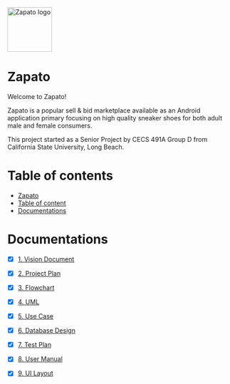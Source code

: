 <img src="https://github.com/AnimeMei/Zapato/blob/master/Logo/zapato_logo.jpg" alt="Zapato logo" height="100" >

Zapato
======

Welcome to Zapato!

Zapato is a popular sell & bid marketplace available as an Android application primary focusing on high quality sneaker shoes for both adult male and female consumers. 

This project started as a Senior Project by CECS 491A Group D from California State University, Long Beach.

Table of contents
=================

  * [Zapato](#zapato)
  * [Table of content](#table-of-contents)
  * [Documentations](#documentations)
 

Documentations
==============

- [x] [1. Vision Document](https://github.com/AnimeMei/Zapato/blob/master/Documentations/1.%20Vision%20Document%20-%20Zapato.pdf)
- [x] [2. Project Plan](https://github.com/AnimeMei/Zapato/blob/master/Documentations/2.%20Project%20Plan%20-%20Zapato.pdf)
- [x] [3. Flowchart](https://github.com/AnimeMei/Zapato/blob/master/Documentations/3.%20Flowchart%20-%20Zapato.pdf)
- [x] [4. UML](https://github.com/AnimeMei/Zapato/blob/master/Documentations/4.%20UML%20-%20Zapato.pdf)
- [x] [5. Use Case](https://github.com/AnimeMei/Zapato/blob/master/Documentations/5.%20Use%20Case%20-%20Zapato.pdf)
- [x] [6. Database Design](https://github.com/AnimeMei/Zapato/blob/master/Documentations/6.%20Database%20Design%20-%20Zapato.pdf)
- [x] [7. Test Plan](https://github.com/AnimeMei/Zapato/blob/master/Documentations/7.%20Test%20Plan%20-%20Zapato.pdf)
- [x] [8. User Manual ](https://github.com/AnimeMei/Zapato/blob/master/Documentations/8.%20User%20Manual%20-%20Zapato.pdf)
- [x] [9. UI Layout](https://github.com/AnimeMei/Zapato/blob/master/Documentations/9.%20UI%20Layout%20-%20Zapato.pdf)


















<!---
## User Stories

The following **required** functionality is complete:
- [x] Card class
- [x] Gameplay interface
- [x] Match making system
- [x] Roll Dice
- [x] Draw Illuminnati Card
- [x] Actions Menu
- [x] virtually sharing same deck of cards
- [x] data persistence


The following **optional** features are implemented:
- [x] User can create account
- [x] In game chat feature
- [x] Launch screen
- [x] Log out user account


The following **additional** features are implemented:
- [x] In game music
- [x] Customize personal profile
- [x] Loading aniamtion

## Video Walkthrough 

Here's a walkthrough of implemented user stories:

 <img src='https://github.com/AnimeMei/CECS-343-mw-GroupD/blob/master/Video%20Walkthrough/Walkthrough1.gif' title='Video Walkthrough' width='' alt='Video Walkthrough' />

 <img src='https://github.com/AnimeMei/CECS-343-mw-GroupD/blob/master/Video%20Walkthrough/Walkthrough2.gif' title='Video Walkthrough' width='' alt='Video Walkthrough' />

GIF created with [LiceCap](http://www.cockos.com/licecap/). 

## Notes

Describe any challenges encountered while building the app.
- Poor team communication. 
- Lack of knowledge to install Firebase Server Java SDk
- Unfamiliar with graphics and animation creation in Java

## Rulebook
[Illuminati game rule](http://www.sjgames.com/illuminati/img/illuminati_rules.pdf)

## Team Contribution Effort Chart

|  Document |  Zhipeng Mei | Patrapee Pongtana   | Darrian Bezayiff  |   |
|---|---|---|---|---|
|  Vision Doc   |  33% | 33% | 33% |   |
|  Project Plan |  33% | 33% | 33% |   |
|  FlowChart    | 100% | x   | x   |   |
|  UML          | x    |100% | x   |   |
|  Use Case     | x    |100% | x   |   |
|  Test Case    | x    |100% | x   |   |
|  User Manual  | 100% | x   | x   |   |
|  Coding Part  | 90%  |10%  | x   |   |

[//]: <> (|  Coding Part  | 90%  |10%  | x   |   |)

## Tools

- Eclipse Neon.3 (4.6.3)
- Scene Builder - Gluon 8.2.0
- Firebase 


## License

    Copyright [2017] [Team Deluxe]

    Licensed under the Apache License, Version 2.0 (the "License");
    you may not use this file except in compliance with the License.
    You may obtain a copy of the License at

        http://www.apache.org/licenses/LICENSE-2.0

    Unless required by applicable law or agreed to in writing, software
    distributed under the License is distributed on an "AS IS" BASIS,
    WITHOUT WARRANTIES OR CONDITIONS OF ANY KIND, either express or implied.
    See the License for the specific language governing permissions and
    limitations under the License.
    -->
